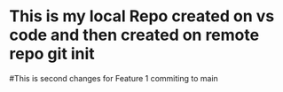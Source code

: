 # This is my local Repo created on vs code and then created on remote repo git init
#This is second changes for Feature 1 commiting to main
